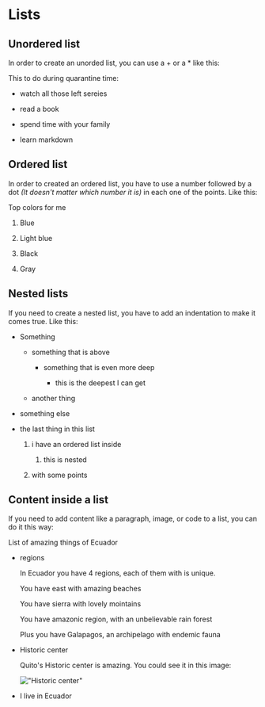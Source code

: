# Lists

## Unordered list

In order to create an unorded list, you can use a + or a * like this:

This to do during quarantine time:

* watch all those left sereies

+ read a book

* spend time with your family

+ learn markdown

## Ordered list

In order to created an ordered list, you have to use a number followed by a dot _(It doesn't matter which number it is)_ in each one of the points. Like this:


Top colors for me

1. Blue

5. Light blue

1. Black

10101. Gray

## Nested lists

If you need to create a nested list, you have to add an indentation to make it comes true. Like this:

* Something

    * something that is above

        * something that is even more deep

            * this is the deepest I can get

    * another thing

* something else

* the last thing in this list

    1. i have an ordered list inside

        1. this is nested

    1. with some points

## Content inside a list

If you need to add content like a paragraph, image, or code to a list, you can do it this way:

List of amazing things of Ecuador

* regions
    
    In Ecuador you have 4 regions, each of them with is unique.

    You have east with amazing beaches

    You have sierra with lovely mointains

    You have amazonic region, with an unbelievable rain forest

    Plus you have Galapagos, an archipelago with endemic fauna

* Historic center

    Quito's Historic center is amazing. You could see it in this image:

    !["Historic center"](https://2.bp.blogspot.com/-X9SEhSQ2deg/XAbDR_aPWnI/AAAAAAAASsk/hQw6xqmhrR8h3g2LAWIn_g4TJTidkQgYgCLcBGAs/s1600/el%2BPanecillo%2BQuito%2BEcuador%2BSouth%2BAmerica%2Bk%2Bmennem%2Band%2Bcatedral%2BWM.jpg)

* I live in Ecuador
